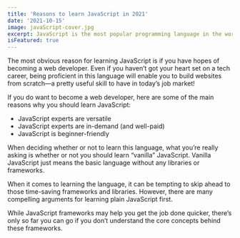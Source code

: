 ```yaml
---
title: 'Reasons to learn JavaScript in 2021'
date: '2021-10-15'
image: javaScript-cover.jpg
excerpt: JavaScript is the most popular programming language in the world.JavaScript is the programming language of the Web.
isFeatured: true
---
```



The most obvious reason for learning JavaScript is if you have hopes of becoming a web developer. Even if you haven’t got your heart set on a tech career, being proficient in this language will enable you to build websites from scratch—a pretty useful skill to have in today’s job market!

If you do want to become a web developer, here are some of the main reasons why you should learn JavaScript:
- JavaScript experts are versatile
- JavaScript experts are in-demand (and well-paid)
- JavaScript is beginner-friendly

When deciding whether or not to learn this language, what you’re really asking is whether or not you should learn “vanilla” JavaScript. Vanilla JavaScript just means the basic language without any libraries or frameworks.

When it comes to learning the language, it can be tempting to skip ahead to those time-saving frameworks and libraries. However, there are many compelling arguments for learning plain JavaScript first.

While JavaScript frameworks may help you get the job done quicker, there’s only so far you can go if you don’t understand the core concepts behind these frameworks.


